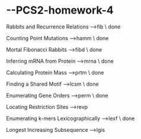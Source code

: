 # --PCS2-homework-4

Rabbits and Recurrence Relations -->fib       \\ done

Counting Point Mutations -->hamm              \\ done

Mortal Fibonacci Rabbits -->fibd              \\ done

Inferring mRNA from Protein -->mrna           \\ done

Calculating Protein Mass -->prtm              \\ done

Finding a Shared Motif -->lcsm                \\ done

Enumerating Gene Orders -->perm               \\ done

Locating Restriction Sites -->revp

Enumerating k-mers Lexicographically -->lexf  \\ done

Longest Increasing Subsequence -->lgis
